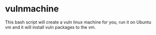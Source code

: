 # vulnmachine
This bash script will create a vuln linux machine for you, run it on Ubuntu vm and it will install vuln packages to the vm.
